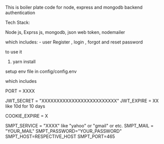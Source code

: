 This is boiler plate code for node, express and mongodb backend authentication

Tech Stack:

Node js,
Exprss js,
mongodb,
json web token,
nodemailer

which includes: -
user Register , login , forgot and reset password

to use it

1) yarn install

setup env file in config/config.env

which includes

PORT = XXXX

JWT_SECRET = "XXXXXXXXXXXXXXXXXXXXXXXXX"
JWT_EXPIRE = XX like  10d for 10 days 

COOKIE_EXPIRE = X

SMPT_SERVICE = "XXXX" like "yahoo" or "gmail" or etc.
SMPT_MAIL = "YOUR_MAIL"
SMPT_PASSWORD="YOUR_PASSWORD"
SMPT_HOST=RESPECTIVE_HOST
SMPT_PORT=465
